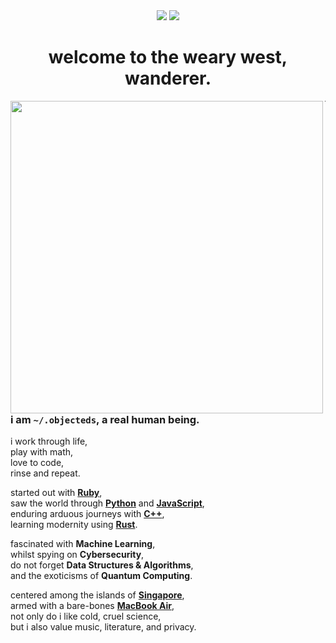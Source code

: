 <div align="center">
    <a href="#"><img src="https://img.shields.io/badge/pronouns-he/they/she-286983"></a>
    <a href="#"><img src="https://img.shields.io/badge/how-shall%20we%20comfort%20ourselves%3F-56949f"></a>
    <h1>welcome to the weary west, wanderer.</h1>
</div>

<img src="https://external-content.duckduckgo.com/iu/?u=https%3A%2F%2Fi.pinimg.com%2Foriginals%2Fcf%2Fe1%2Fd3%2Fcfe1d3ae3e1a89a738dc5210e13d3701.gif&f=1&nofb=1" width="500px" align="left">

<hr>

### i am `~/.objecteds`, a real human being.

i work through life, <br>
play with math, <br>
love to code, <br>
rinse and repeat. <br>

started out with [**Ruby**](https://www.ruby-lang.org/en/), <br>
saw the world through [**Python**](https://www.python.org/) and [**JavaScript**](https://developer.mozilla.org/en-US/docs/Web/javascript), <br>
enduring arduous journeys with [**C++**](https://cplusplus.com/), <br>
learning modernity using [**Rust**](https://rust-lang.org/).

fascinated with **Machine Learning**, <br>
whilst spying on **Cybersecurity**, <br>
do not forget **Data Structures & Algorithms**, <br>
and the exoticisms of  **Quantum Computing**.

centered among the islands of [**Singapore**](https://en.wikipedia.org/wiki/Singapore), <br>
armed with a bare-bones [**MacBook Air**](https://support.apple.com/kb/SP813?locale=en_US), <br>
not only do i like cold, cruel science, <br>
but i also value music, literature, and privacy. <br>

